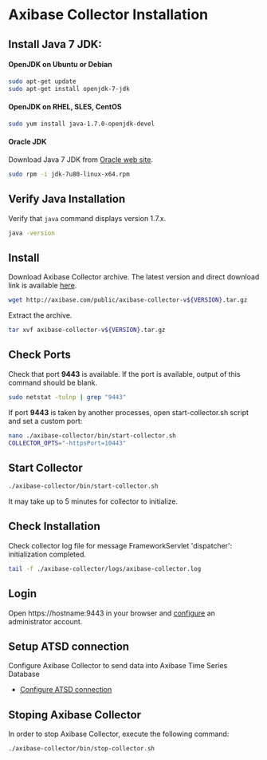 # Axibase Collector Installation

## Install Java 7 JDK:

#### OpenJDK on Ubuntu or Debian

```sh
sudo apt-get update
sudo apt-get install openjdk-7-jdk
```

#### OpenJDK on RHEL, SLES, CentOS

```sh
sudo yum install java-1.7.0-openjdk-devel
```

#### Oracle JDK

Download Java 7 JDK from [Oracle web site](http://www.oracle.com/technetwork/java/javase/downloads/jdk7-downloads-1880260.html).

```sh
sudo rpm -i jdk-7u80-linux-x64.rpm
```

## Verify Java Installation

Verify that `java` command displays version 1.7.x.

```sh
java -version
```

## Install

Download Axibase Collector archive. The latest version and direct download link is available  [here](https://axibase.com/public/axibase-collector_latest.htm).

```sh
wget http://axibase.com/public/axibase-collector-v${VERSION}.tar.gz
```

Extract the archive.

```sh
tar xvf axibase-collector-v${VERSION}.tar.gz
```

## Check Ports

Check that port **9443** is available. If the port is available, output of this command should be blank.

```sh
sudo netstat -tulnp | grep "9443"
```

If port **9443** is taken by another processes, open start-collector.sh script and set a custom port:

```sh
nano ./axibase-collector/bin/start-collector.sh
COLLECTOR_OPTS="-httpsPort=10443"
```

## Start Collector

```sh
./axibase-collector/bin/start-collector.sh
```

It may take up to 5 minutes for collector to initialize.

## Check Installation

Check collector log file for message FrameworkServlet 'dispatcher': initialization completed.

```sh
tail -f ./axibase-collector/logs/axibase-collector.log
```

## Login

Open https://hostname:9443 in your browser and [configure](configure-administrator-account.md) an administrator account.

## Setup ATSD connection

Configure Axibase Collector to send data into Axibase Time Series Database

*   [Configure ATSD connection](https://axibase.com/products/axibase-time-series-database/writing-data/collector/axibase-collector-connect-to-atsd/)

## Stoping Axibase Collector

In order to stop Axibase Collector, execute the following command:

```sh
./axibase-collector/bin/stop-collector.sh
```
